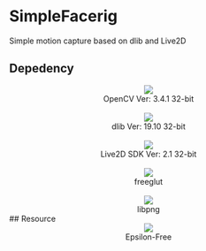 # SimpleFacerig
Simple motion capture based on dlib and Live2D
## Depedency
<div>
  <div>
    <div align="center" height="64px"><a href="https://opencv.org/"><img src="https://opencv.org/assets/theme/logo.png"></a></div>
    <div align="center">OpenCV Ver: 3.4.1 32-bit</div>
  </div>
  <br>
  <div>
    <div align="center" height="64px"><a href="http://dlib.net/"><img src="http://dlib.net/dlib-logo.png"></a></div>
    <div align="center">dlib Ver: 19.10 32-bit</div>
  </div>
  <br>
  <div>
    <div align="center" height="64px"><a href="http://www.live2d.com/"><img src="http://www.live2d.com/wp/wp-content/themes/Live2Dv3/images/logo.png"></a></div>
    <div align="center">Live2D SDK Ver: 2.1 32-bit</div>
  </div>
  <br>
  <div>
    <div align="center" height="64px"><a href="http://freeglut.sourceforge.net/"><img src="http://freeglut.sourceforge.net/images/freeglut_logo.png"></a></div>
    <div align="center">freeglut</div>
  </div>
  <br>
  <div>
    <div align="center" height="64px"><a href="http://www.libpng.org/pub/png/libpng.html"><img src="http://www.libpng.org/pub/png/img_png/libpng-88x31.png"></a></div>
    <div align="center">libpng</div>
  </div>
</div>
## Resource
<div>
  <div align="center" height="64px"><a href="http://sites.cybernoids.jp/cubism2_en/samples"><img src="http://sites.cybernoids.jp/cubism2_en/_/rsrc/1456455454761/samples/epsillon.png"></a></div>
  <div align="center">Epsilon-Free</div>
</div>
